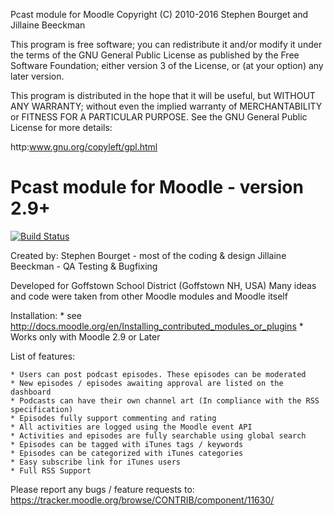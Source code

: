Pcast module for Moodle
Copyright (C) 2010-2016  Stephen Bourget and Jillaine Beeckman


This program is free software; you can redistribute it and/or modify
it under the terms of the GNU General Public License as published by
the Free Software Foundation; either version 3 of the License, or
(at your option) any later version.

This program is distributed in the hope that it will be useful,
but WITHOUT ANY WARRANTY; without even the implied warranty of
MERCHANTABILITY or FITNESS FOR A PARTICULAR PURPOSE.  See the
GNU General Public License for more details:

http:www.gnu.org/copyleft/gpl.html

Pcast module for Moodle - version 2.9+
===============================================================================
[![Build Status](https://travis-ci.org/sbourget/moodle-mod_pcast.svg?branch=master)](https://travis-ci.org/sbourget/moodle-mod_pcast)

Created by:
      Stephen Bourget - most of the coding & design
      Jillaine Beeckman - QA Testing & Bugfixing

Developed for Goffstown School District (Goffstown NH, USA)
Many ideas and code were taken from other Moodle modules and Moodle itself

Installation:
    * see http://docs.moodle.org/en/Installing_contributed_modules_or_plugins
    * Works only with Moodle 2.9 or Later

List of features:

    * Users can post podcast episodes. These episodes can be moderated
    * New episodes / episodes awaiting approval are listed on the dashboard
    * Podcasts can have their own channel art (In compliance with the RSS specification)
    * Episodes fully support commenting and rating
    * All activities are logged using the Moodle event API
    * Activities and episodes are fully searchable using global search
    * Episodes can be tagged with iTunes tags / keywords
    * Episodes can be categorized with iTunes categories
    * Easy subscribe link for iTunes users
    * Full RSS Support

Please report any bugs / feature requests to:
https://tracker.moodle.org/browse/CONTRIB/component/11630/